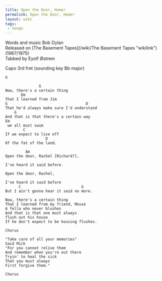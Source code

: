 ```yaml
---
title: Open the Door, Homer
permalink: Open the Door, Homer
layout: wiki
tags:
 - Songs
---
```


Words and music Bob Dylan  
Released on [The Basement Tapes](/wiki/The Basement Tapes "wikilink")
(1967/1975)  
Tabbed by Eyolf Østrem

Capo 3rd fret (sounding key Bb major)

    G

                   G
    Now, there's a certain thing
           Em
    That I learned from Jim
    G                                   D
    That he'd always make sure I'd understand
        G
    And that is that there's a certain way
    Em
     we all must swim
            C
    If we expect to live off
                      D
    Of the fat of the land.

             Am
    Open the door, Rachel [Richard?],

    I've heard it said before.

    Open the door, Rachel,

    I've heard it said before
          C                           G
    But I ain't gonna hear it said no more.

    Now, there's a certain thing
    That I learned from my friend, Mouse
    A fella who never blushes
    And that is that one must always
    flush out his house
    If he don't expect to be housing flushes.

    Chorus

    "Take care of all your memories"
    Said Mick
    "For you cannot relive them
    And remember when you're out there
    Tryin' to heal the sick
    That you must always
    First forgive them."

    Chorus
